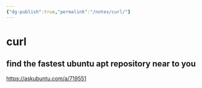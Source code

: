 ```yaml
---
{"dg-publish":true,"permalink":"/notes/curl/"}
---
```


# curl

## find the fastest ubuntu apt repository near to you

<https://askubuntu.com/a/719551>

